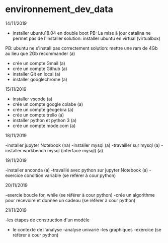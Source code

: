 # environnement_dev_data

14/11/2019

- installer ubuntu18.04 en double boot
PB: La mise à jour catalina ne permet pas de l'installer 
solution: installer ubuntu en virtual (virtualbox) 

PB: ubuntu ne s'install pas correctement 
solution: mettre une ram de 4Gb au lieu que 2Gb recommander (a)

- crée un compte Gmail (a)
- crée un compte Github (a)
- installer Git en local (a)
- installer googlechrome (a)


15/11/2019

- installer vscode (a)
- crée un compte google colabe (a)
- crée un compte géogebra (a)
- crée un compte trello (a)
- installer python et python 3 (a)
- crée un compte mode.com (a)

18/11/2019

-installer jupyter Notebook (na)
-installer mysql (a)
-travailler sur mysql (a)
-installer workbench mysql (interface mysql) (a)

19/11/2019

-installer anconda (a)
-travaillé avec python sur jupyter Notebook (a)
-exercice condition variable (se référer à cour python)

20/11/2019

-exercie boucle for, while (se référer à cour python)
-crée un algorithme pour recevoire et donnée un cadeau (se référer à cour python)

21/11/2019

-les étapes de construction d'un modéle 
- le contexte de l'analyse
	-analyse univarié
-les graphiques
-exercice (se référer à cour python)
 

